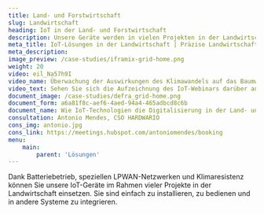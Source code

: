 ```yaml
---
title: Land- und Forstwirtschaft
slug: Landwirtschaft
heading: IoT in der Land- und Forstwirtschaft
description: Unsere Geräte werden in vielen Projekten in der Landwirtschaft eingesetzt.
meta_title: IoT-Lösungen in der Landwirtschaft | Präzise Landwirtschaft
meta_description:
image_preview: /case-studies/iframix-grid-home.png
weight: 20
video: eil_Na57h9I
video_name: Überwachung der Auswirkungen des Klimawandels auf das Baumwachstum
video_text: Sehen Sie sich die Aufzeichnung des IoT-Webinars darüber an, wie wir zusammen mit Vodafone UK die Herausforderung des Ministeriums für Umwelt, Ernährung und ländliche Angelegenheiten Großbritanniens gemeistert haben. Wir haben die Erhebung von Daten zur Erforschung der Auswirkungen des Klimawandels auf das Baumwachstum erleichtert.
document_image: /case-studies/defra_grid-home.png
document_form: a6a81f8c-aef6-4aed-94a4-465adbcd8c6b
document_name: Wie IoT-Technologien die Digitalisierung in der Land- und Forstwirtschaft erleichtern
consultation: Antonio Mendes, CSO HARDWARIO
cons_img: antonio.jpg
cons_link: https://meetings.hubspot.com/antoniomendes/booking
menu:
    main:
        parent: 'Lösungen'
---
```


Dank Batteriebetrieb, speziellen LPWAN-Netzwerken und Klimaresistenz können Sie unsere IoT-Geräte im Rahmen vieler Projekte in der Landwirtschaft einsetzen. Sie sind einfach zu installieren, zu bedienen und in andere Systeme zu integrieren.
